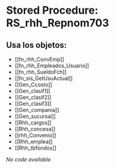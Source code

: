 # Stored Procedure: RS_rhh_Repnom703

## Usa los objetos:
- [[fn_rhh_ConvEmp]]
- [[fn_rhh_Empleados_Usuario]]
- [[fn_rhh_SueldoFch]]
- [[fn_sis_GetUsuActual]]
- [[Gen_Ccosto]]
- [[Gen_clasif1]]
- [[Gen_clasif2]]
- [[Gen_clasif3]]
- [[Gen_compania]]
- [[Gen_sucursal]]
- [[Rhh_cargos]]
- [[Rhh_concesa]]
- [[rhh_Convenio]]
- [[Rhh_emplea]]
- [[Rhh_tbfondos]]

*No code available.*
